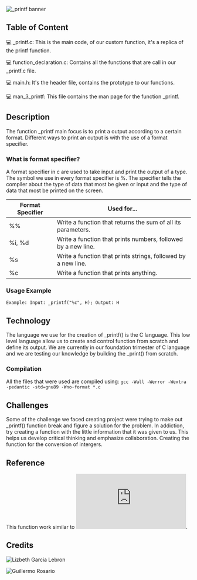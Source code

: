 ![_printf banner](https://user-images.githubusercontent.com/96942307/201234320-27b3afa1-900a-49ee-920d-7605688034c1.png)

## Table of Content
:computer: _printf.c: This is the main code, of our custom function, it's a replica of the printf function.

:computer: function_declaration.c: Contains all the functions that are call in our _printf.c file.

:computer: main.h: It's the header file, contains the prototype to our functions.

:computer: man_3_printf: This file contains the man page for the function _printf.

## Description

The function _printf main focus is to print a output according to a certain format. Different ways to print an output is with the use of a format specifier.

### What is format specifier?

A format specifier in c are used to take input and print the output of a type. The symbol we use in every format specifier is %. The specifier tells the compiler about the type of data that most be given or input and the type of data that most be printed on the screen.

| Format Specifier | Used for...                                                   |
|------------------|---------------------------------------------------------------|
| %%               | Write a function that returns the sum of all its parameters.  |
| %i, %d           | Write a function that prints numbers, followed by a new line. |
| %s               | Write a function that prints strings, followed by a new line. |
| %c               | Write a function that prints anything.                        |

### Usage Example
``Example:
Input: _printf("%c", H);
Output: H``

## Technology

The language we use for the creation of _printf() is the C language. This low level language allow us to create and control function from scratch and define its output. We are currently in our foundation trimester of C language and we are testing our knowledge by building the _print() from scratch.

### Compilation
All the files that were used are compiled using:
`gcc -Wall -Werror -Wextra -pedantic -std=gnu89 -Wno-format *.c`

## Challenges

Some of the challenge we faced creating project were trying to make out _printf() function break and figure a solution for the problem. In addiction, try creating a function with the little information that it was given to us. This helps us develop critical thinking and emphasize collaboration. Creating the function for the conversion of intergers.

## Reference
This function work similar to ![printf(3)](https://man7.org/linux/man-pages/man3/printf.3.html). 

## Credits
![Lizbeth Garcia Lebron](https://www.linkedin.com/in/lizbeth-garcia-53657a22a/)

![Guillermo Rosario](https://www.linkedin.com/in/guillermo-rosario-085195133/)
